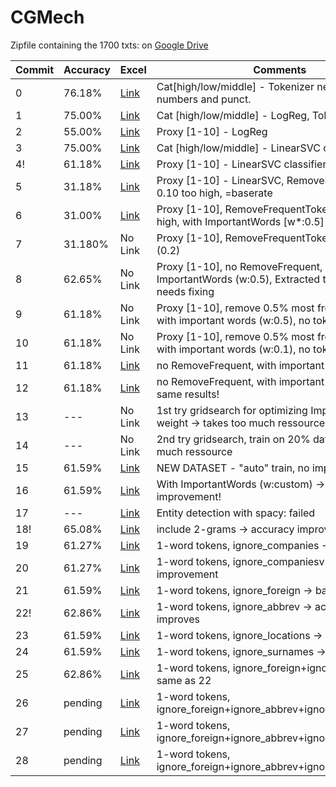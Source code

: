 # CGMech

Zipfile containing the 1700 txts: on [Google Drive](https://drive.google.com/file/d/1WUarJpC83vojDsEYpECCgjLxn6ubJYj6/view?usp=share_link)

| Commit | Accuracy | Excel | Comments |
| --- | --- | --- | --- |
| 0 | 76.18% | [Link](https://1drv.ms/x/s!AuVPkhSveTP3lDUfyg3LlImTEhXd?e=c2TJZj) | Cat[high/low/middle] - Tokenizer needs fixing: numbers and punct. |
| 1 | 75.00% | [Link](https://1drv.ms/x/s!AuVPkhSveTP3lDnJfBP-e2P7FCoF?e=pmr5uZ) | Cat [high/low/middle] - LogReg, Tokenizer fixed |
| 2 | 55.00% | [Link](https://1drv.ms/x/s!AuVPkhSveTP3lDuxE4w5Led5wV1o?e=ublfZC) | Proxy [1-10] - LogReg|
| 3 | 75.00% | [Link](https://1drv.ms/x/s!AuVPkhSveTP3lD_4DfAEYRd1QoIP?e=q0NrAA) | Cat [high/low/middle] - LinearSVC classifier|
| 4! | 61.18% | [Link](https://1drv.ms/x/s!AuVPkhSveTP3lD3vYhnTTCah6R2b?e=8UWcxU) | Proxy [1-10] - LinearSVC classifier|
| 5 | 31.18% | [Link](https://1drv.ms/x/s!AuVPkhSveTP3lEFWpl4-Aw-1sV2I?e=KwrnCA) | Proxy [1-10] - LinearSVC, RemoveFrequentTokens 0.10 too high, =baserate|
| 6 | 31.00% | [Link](https://1drv.ms/x/s!AuVPkhSveTP3lEOgbtfuNZuFSe6u?e=subzvx) | Proxy [1-10], RemoveFrequentTokens 0.05 too high, with ImportantWords [w*:0.5]
| 7 | 31.180% | No Link | Proxy [1-10], RemoveFrequentTokens needs fixing (0.2)
| 8 | 62.65% | No Link | Proxy [1-10], no RemoveFrequent, with ImportantWords (w:0.5), Extracted token with coef needs fixing
| 9 | 61.18% | No Link | Proxy [1-10], remove 0.5% most frequent (fixed), with important words (w:0.5), no tokens with coef
| 10 | 61.18% | No Link | Proxy [1-10], remove 0.5% most frequent (fixed), with important words (w:0.1), no tokens with coef
| 11 | 61.18% | [Link](https://1drv.ms/x/s!AuVPkhSveTP3lG2sM_05W7u2-mvg?e=x4WZl7) | no RemoveFrequent, with important words (w:0.1)
| 12 | 61.18% | [Link](https://1drv.ms/x/s!AuVPkhSveTP3lF0P9xDX5Ewje1xx?e=MhCnsm) | no RemoveFrequent, with important words w:0.5 -> same results!
| 13 | --- | No Link | 1st try gridsearch for optimizing ImportantWords weight -> takes too much ressource
| 14 | --- | No Link | 2nd try gridsearch, train on 20% dataset -> still too much ressource
| 15 | 61.59% | [Link](https://1drv.ms/x/s!AuVPkhSveTP3lgSfvGeFzapXRIV5?e=6HsOjQ) | NEW DATASET - "auto" train, no important words
| 16 | 61.59% | [Link](https://1drv.ms/x/s!AuVPkhSveTP3lgaTl7h_DEwoY2En?e=cSyghj) | With ImportantWords (w:custom) -> no improvement!
| 17 | --- | [Link](https://github.com/stephanevez/CGMech/blob/7fa7dd80b5cbd79ed0d2154d94a6e6a6bd0f2bf6/SpacyEntities.txt) | Entity detection with spacy: failed
| 18! | 65.08% | [Link](https://1drv.ms/x/s!AuVPkhSveTP3liNksMVtPJpuSWqK?e=JL2Ldk) | include 2-grams -> accuracy improves
| 19 | 61.27% | [Link](https://1drv.ms/x/s!AuVPkhSveTP3lir2vwrGynSrZt4h?e=o1hsQX) | 1-word tokens, ignore_companies -> worse
| 20 | 61.27% | [Link](https://1drv.ms/x/s!AuVPkhSveTP3ljMaG5cDEXgvmvFn?e=qoMYkk) | 1-word tokens, ignore_companiesv2 -> still no improvement
| 21 | 61.59% | [Link](https://1drv.ms/x/s!AuVPkhSveTP3ljHzaIlVwRcinksL?e=bzqFij) | 1-word tokens, ignore_foreign -> baseline
| 22! | 62.86% | [Link](https://1drv.ms/x/s!AuVPkhSveTP3li9StthyhuSdlc58?e=0pTW25) | 1-word tokens, ignore_abbrev -> accuracy improves
| 23 | 61.59% | [Link](https://1drv.ms/x/s!AuVPkhSveTP3ljVUciHyYsjgZdip?e=YleMv4) | 1-word tokens, ignore_locations -> baseline
| 24 | 61.59% | [Link](https://1drv.ms/x/s!AuVPkhSveTP3ljf0zwN2qmwxDG82?e=vfpnWv) | 1-word tokens, ignore_surnames -> baseline
| 25 | 62.86% | [Link](https://1drv.ms/x/s!AuVPkhSveTP3ljn_OlI1dRLgV-dH?e=udacEs) | 1-word tokens, ignore_foreign+ignore_abbrev -> same as 22
| 26 | pending | [Link]() | 1-word tokens, ignore_foreign+ignore_abbrev+ignore_companiesv2
| 27 | pending | [Link]() | 1-word tokens, ignore_foreign+ignore_abbrev+ignore_locations
| 28 | pending | [Link]() | 1-word tokens, ignore_foreign+ignore_abbrev+ignore_surnames







